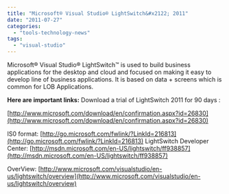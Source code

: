 ```yaml
---
title: "Microsoft® Visual Studio® LightSwitch&#x2122; 2011"
date: "2011-07-27"
categories: 
  - "tools-technology-news"
tags: 
  - "visual-studio"
---
```




Microsoft® Visual Studio® LightSwitch™ is used to build business applications for the desktop and cloud and focused on making it easy to develop line of business applications. It is based on data + screens which is common for LOB Applications.

**Here are important links:** Download a trial of LightSwitch 2011 for 90 days :

[](http://www.microsoft.com/download/en/confirmation.aspx?id=26830)[http://www.microsoft.com/download/en/confirmation.aspx?id=26830](http://www.microsoft.com/download/en/confirmation.aspx?id=26830)

IS0 format: [](http://go.microsoft.com/fwlink/?LinkId=216813)[http://go.microsoft.com/fwlink/?LinkId=216813](http://go.microsoft.com/fwlink/?LinkId=216813) LightSwitch Developer Center: [](http://msdn.microsoft.com/en-US/lightswitch/ff938857)[http://msdn.microsoft.com/en-US/lightswitch/ff938857](http://msdn.microsoft.com/en-US/lightswitch/ff938857)

OverView: [](http://www.microsoft.com/visualstudio/en-us/lightswitch/overview)[http://www.microsoft.com/visualstudio/en-us/lightswitch/overview](http://www.microsoft.com/visualstudio/en-us/lightswitch/overview)
